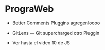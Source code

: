 # PrograWeb

- Better Comments Pluggins agregenloooo

- GitLens — Git supercharged otro Pluggin

- Ver hasta el video 10 de JS
